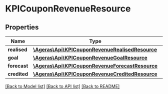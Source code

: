 # KPICouponRevenueResource

## Properties
Name | Type | Description | Notes
------------ | ------------- | ------------- | -------------
**realised** | [**\Ageras\Api\KPICouponRevenueRealisedResource**](KPICouponRevenueRealisedResource.md) |  | [optional] 
**goal** | [**\Ageras\Api\KPICouponRevenueGoalResource**](KPICouponRevenueGoalResource.md) |  | [optional] 
**forecast** | [**\Ageras\Api\KPICouponRevenueForecastResource**](KPICouponRevenueForecastResource.md) |  | [optional] 
**credited** | [**\Ageras\Api\KPICouponRevenueCreditedResource**](KPICouponRevenueCreditedResource.md) |  | [optional] 

[[Back to Model list]](../README.md#documentation-for-models) [[Back to API list]](../README.md#documentation-for-api-endpoints) [[Back to README]](../README.md)


